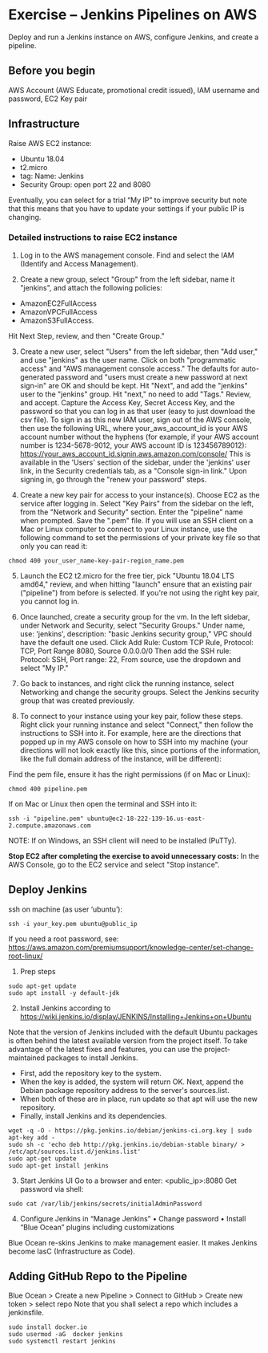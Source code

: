 # Exercise – Jenkins Pipelines on AWS
Deploy and run a Jenkins instance on AWS, configure Jenkins, and create a pipeline.

## Before you begin
AWS Account (AWS Educate, promotional credit issued), IAM username and password, EC2 Key pair

## Infrastructure
Raise AWS EC2 instance:
* Ubuntu 18.04
* t2.micro
* tag: Name: Jenkins
* Security Group: open port 22 and 8080

Eventually, you can select for a trial “My IP” to improve security but note that this means that you have to update your settings if your public IP is changing.

### Detailed instructions to raise EC2 instance
1) Log in to the AWS management console. Find and select the IAM (Identify and Access Management).

2) Create a new group, select "Group" from the left sidebar, name it "jenkins", and attach the following policies:
* AmazonEC2FullAccess
* AmazonVPCFullAccess
* AmazonS3FullAccess.

Hit Next Step, review, and then "Create Group."

3) Create a new user, select "Users" from the left sidebar, then "Add user," and use "jenkins" as the user name. Click on both "programmatic access" and "AWS management console access." The defaults for auto-generated password and "users must create a new password at next sign-in" are OK and should be kept. Hit "Next", and add the "jenkins" user to the "jenkins" group. Hit "next," no need to add "Tags." Review, and accept. Capture the Access Key, Secret Access Key, and the password so that you can log in as that user (easy to just download the csv file).
To sign in as this new IAM user, sign out of the AWS console, then use the following URL, where your_aws_account_id is your AWS account number without the hyphens (for example, if your AWS account number is 1234-5678-9012, your AWS account ID is 123456789012):
https://your_aws_account_id.signin.aws.amazon.com/console/
This is available in the 'Users' section of the sidebar, under the 'jenkins' user link, in the Security credentials tab, as a "Console sign-in link."
Upon signing in, go through the "renew your password" steps.

4) Create a new key pair for access to your instance(s). Choose EC2 as the service after logging in. Select "Key Pairs" from the sidebar on the left, from the "Network and Security" section. Enter the "pipeline" name when prompted. Save the ".pem" file.
If you will use an SSH client on a Mac or Linux computer to connect to your Linux instance, use the following command to set the permissions of your private key file so that only you can read it:
```shell
chmod 400 your_user_name-key-pair-region_name.pem
```
5) Launch the EC2 t2.micro for the free tier, pick "Ubuntu 18.04 LTS amd64," review, and when hitting "launch" ensure that an existing pair ("pipeline") from before is selected. If you're not using the right key pair, you cannot log in.

6) Once launched, create a security group for the vm. In the left sidebar, under Network and Security, select "Security Groups." Under name, use: 'jenkins', description: "basic Jenkins security group," VPC should have the default one used. Click Add Rule: Custom TCP Rule, Protocol: TCP, Port Range 8080, Source 0.0.0.0/0 Then add the SSH rule: Protocol: SSH, Port range: 22, From source, use the dropdown and select "My IP."

7) Go back to instances, and right click the running instance, select Networking and change the security groups. Select the Jenkins security group that was created previously.

8) To connect to your instance using your key pair, follow these steps. Right click your running instance and select "Connect," then follow the instructions to SSH into it. For example, here are the directions that popped up in my AWS console on how to SSH into my machine (your directions will not look exactly like this, since portions of the information, like the full domain address of the instance, will be different):

Find the pem file, ensure it has the right permissions (if on Mac or Linux):
```shell
chmod 400 pipeline.pem
```

If on Mac or Linux then open the terminal and SSH into it:
```shell
ssh -i "pipeline.pem" ubuntu@ec2-18-222-139-16.us-east-2.compute.amazonaws.com
```

NOTE: If on Windows, an SSH client will need to be installed (PuTTy).

**Stop EC2 after completing the exercise to avoid unnecessary costs:**
In the AWS Console, go to the EC2 service and select "Stop instance".


## Deploy Jenkins
ssh on machine (as user ‘ubuntu’):
```shell
ssh -i your_key.pem ubuntu@public_ip
```
If you need a root password, see: https://aws.amazon.com/premiumsupport/knowledge-center/set-change-root-linux/

1. Prep steps
```shell
sudo apt-get update
sudo apt install -y default-jdk
```

2. Install Jenkins according to https://wiki.jenkins.io/display/JENKINS/Installing+Jenkins+on+Ubuntu

Note that the version of Jenkins included with the default Ubuntu packages is often behind the latest available version from the project itself. To take advantage of the latest fixes and features, you can use the project-maintained packages to install Jenkins.
* First, add the repository key to the system.
* When the key is added, the system will return OK. Next, append the Debian package repository address to the server's sources.list.
* When both of these are in place, run update so that apt will use the new repository.
* Finally, install Jenkins and its dependencies.

```shell
wget -q -O - https://pkg.jenkins.io/debian/jenkins-ci.org.key | sudo apt-key add -
sudo sh -c 'echo deb http://pkg.jenkins.io/debian-stable binary/ > /etc/apt/sources.list.d/jenkins.list'
sudo apt-get update
sudo apt-get install jenkins
```

3. Start Jenkins UI
Go to a browser and enter: <public_ip>:8080
Get password via shell:
```shell
sudo cat /var/lib/jenkins/secrets/initialAdminPassword
```

4. Configure Jenkins in “Manage Jenkins”
•	Change password
•	Install “Blue Ocean” plugins including customizations

Blue Ocean re-skins Jenkins to make management easier. It makes Jenkins become IasC (Infrastructure as Code).


## Adding GitHub Repo to the Pipeline 
Blue Ocean > Create a new Pipeline > Connect to GitHub > Create new token > select repo
Note that you shall select a repo which includes a jenkinsfile.
```shell
sudo install docker.io
sudo usermod -aG  docker jenkins
sudo systemctl restart jenkins
```
